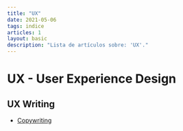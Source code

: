 ```yaml
---
title: "UX"
date: 2021-05-06
tags: indice
articles: 1
layout: basic
description: "Lista de artículos sobre: 'UX'."
---
```


# UX - User Experience Design

## UX Writing

- [Copywriting](../00/copywriting)
